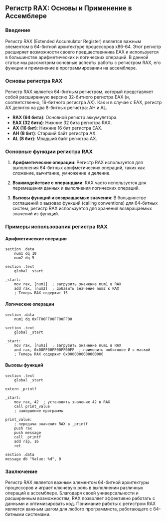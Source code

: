 ## Регистр RAX: Основы и Применение в Ассемблере

### Введение

Регистр RAX (Extended Accumulator Register) является важным элементом в 64-битной архитектуре процессоров x86-64. Этот регистр расширяет возможности своего предшественника EAX и используется в большинстве арифметических и логических операций. В данной статье мы рассмотрим основные аспекты работы с регистром RAX, его функции и применение в программировании на ассемблере.

### Основы регистра RAX

Регистр RAX является 64-битным регистром, который представляет собой расширенную версию 32-битного регистра EAX (и, соответственно, 16-битного регистра AX). Как и в случае с EAX, регистр AX делится на два 8-битных регистра: AH и AL.

- **RAX (64 бита)**: Основной регистр аккумулятора.
- **EAX (32 бита)**: Нижние 32 бита регистра RAX.
- **AX (16 бит)**: Нижние 16 бит регистра EAX.
- **AH (8 бит)**: Старший байт регистра AX.
- **AL (8 бит)**: Младший байт регистра AX.

### Основные функции регистра RAX

1. **Арифметические операции**: Регистр RAX используется для выполнения 64-битных арифметических операций, таких как сложение, вычитание, умножение и деление.

2. **Взаимодействие с операндами**: RAX часто используется для перемещения данных и выполнения логических операций.

3. **Вызовы функций и возвращаемые значения**: В большинстве соглашений о вызовах функций (calling conventions) для 64-битных систем, регистр RAX используется для хранения возвращаемых значений из функций.

### Примеры использования регистра RAX

#### Арифметические операции

```assembly
section .data
    num1 dq 10
    num2 dq 5

section .text
    global _start

_start:
    mov rax, [num1]  ; загрузить значение num1 в RAX
    add rax, [num2]  ; добавить значение num2 к RAX
    ; Теперь RAX содержит 15
```

#### Логические операции

```assembly
section .data
    num1 dq 0xFF00FF00FF00FF00

section .text
    global _start

_start:
    mov rax, [num1]  ; загрузить значение num1 в RAX
    and rax, 0x00FF00FF00FF00FF  ; применить побитовое И с маской
    ; Теперь RAX содержит 0x0000000000000000
```

#### Вызовы функций

```assembly
section .text
    global _start

extern _printf

_start:
    mov rax, 42  ; установить значение 42 в RAX
    call print_value
    ; завершение программы

print_value:
    ; передача значения RAX в _printf
    push rax
    push message
    call _printf
    add rsp, 16
    ret

section .data
message db "Value: %d", 0
```

### Заключение

Регистр RAX является важным элементом 64-битной архитектуры процессоров и играет ключевую роль в выполнении различных операций в ассемблере. Благодаря своей универсальности и расширенным возможностям, RAX позволяет эффективно работать с данными и оптимизировать код. Понимание работы с регистром RAX является важным шагом для любого программиста, работающего с 64-битными системами.